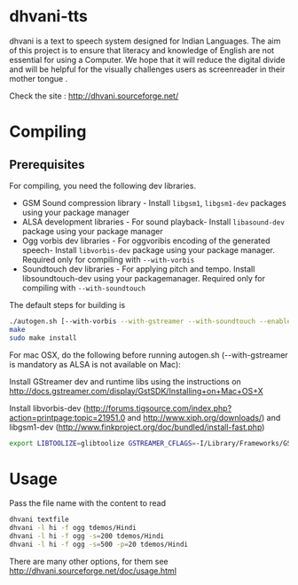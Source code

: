 dhvani-tts
==========

dhvani is a text to speech system designed for Indian Languages. The aim of this project is to ensure that literacy and knowledge of English are not essential for using a Computer. We hope that it will reduce the digital divide and will be helpful for the visually challenges users as screenreader in their mother tongue .

Check the site : http://dhvani.sourceforge.net/

Compiling
=========

Prerequisites
-------------

For compiling, you need the following dev libraries.

* GSM Sound compression library - Install `libgsm1`, `libgsm1-dev` packages using your package manager
* ALSA development libraries - For sound playback- Install `libasound-dev` package using your package manager
* Ogg vorbis dev libraries - For oggvoribis encoding of the generated speech- Install `libvorbis-dev` package using your package manager. Required only for compiling with `--with-vorbis`
* Soundtouch dev libraries - For applying pitch and tempo. Install libsoundtouch-dev using your packagemanager. Required only for compiling with `--with-soundtouch`

The default steps for building is

```bash
./autogen.sh [--with-vorbis --with-gstreamer --with-soundtouch --enable-debugging]
make
sudo make install
```

For mac OSX, do the following before running autogen.sh (--with-gstreamer is mandatory as ALSA is not available on Mac): 

Install GStreamer dev and runtime libs using the instructions on http://docs.gstreamer.com/display/GstSDK/Installing+on+Mac+OS+X

Install libvorbis-dev (http://forums.tigsource.com/index.php?action=printpage;topic=21951.0 and http://www.xiph.org/downloads/) and libgsm1-dev (http://www.finkproject.org/doc/bundled/install-fast.php)

```bash
export LIBTOOLIZE=glibtoolize GSTREAMER_CFLAGS=-I/Library/Frameworks/GStreamer.framework/Headers GSTREAMER_LIBS="-L/Library/Frameworks/GStreamer.framework/Libraries -lgstreamer-0.10"
```

Usage
=====

Pass the file name with the content to read

```bash
dhvani textfile
dhvani -l hi -f ogg tdemos/Hindi
dhvani -l hi -f ogg -s=200 tdemos/Hindi
dhvani -l hi -f ogg -s=500 -p=20 tdemos/Hindi
```

There are many other options, for them see http://dhvani.sourceforge.net/doc/usage.html


